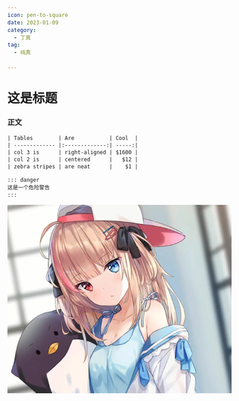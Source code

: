 ```yaml
---
icon: pen-to-square
date: 2023-01-09
category:
  - 丁真
tag:
  - 纯真
  
---
```

# 这是标题
### 正文

```text
| Tables        | Are           | Cool  |
| ------------- |:-------------:| -----:|
| col 3 is      | right-aligned | $1600 |
| col 2 is      | centered      |   $12 |
| zebra stripes | are neat      |    $1 |
```

```md
::: danger
这是一个危险警告
:::
```

![image-20240209100038067](https://raw.githubusercontent.com/chicumt/image/main/blog-images/image-20240209100038067.png)